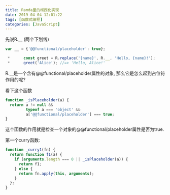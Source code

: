 ```yaml
---
title: Ramda里的柯西化实现
date: 2019-04-04 12:01:22
tags: [函数式编程]
categories: [JavaScript]
---
```

先说R.__ (两个下划线)
```javascript
var __ = {'@@functional/placeholder': true};

 *      const greet = R.replace('{name}', R.__, 'Hello, {name}!');
 *      greet('Alice'); //=> 'Hello, Alice!'
```
R.__是一个含有@@functional/placeholder属性的对象, 那么它是怎么起到占位符作用的呢?

看下这个函数
```javascript
function _isPlaceholder(a) {
  return a != null &&
         typeof a === 'object' &&
         a['@@functional/placeholder'] === true;
}
```
这个函数的作用就是检查一个对象的@@functional/placeholder属性是否为true.

第一个curry函数:
```javascript
function _curry1(fn) {
  return function f1(a) {
    if (arguments.length === 0 || _isPlaceholder(a)) {
      return f1;
    } else {
      return fn.apply(this, arguments);
    }
  };
}
```